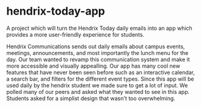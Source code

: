 # hendrix-today-app
A project which will turn the Hendrix Today daily emails into an app which provides a more user-friendly experience for students.

Hendrix Communications sends out daily emails about campus events, meetings, announcements, and most importantly the lunch menu for the day. Our team wanted to revamp this communication system and make it more accessible and visually appealling. Our app has many cool new features that have never been seen before such as an interactive calendar, a search bar, and filters for the different event types. Since this app will be used daily by the hendrix student we made sure to get a lot of input. We polled many of our peers and asked what they wanted to see in this app. Students asked for a simplist design that wasn't too overwhelming. 
